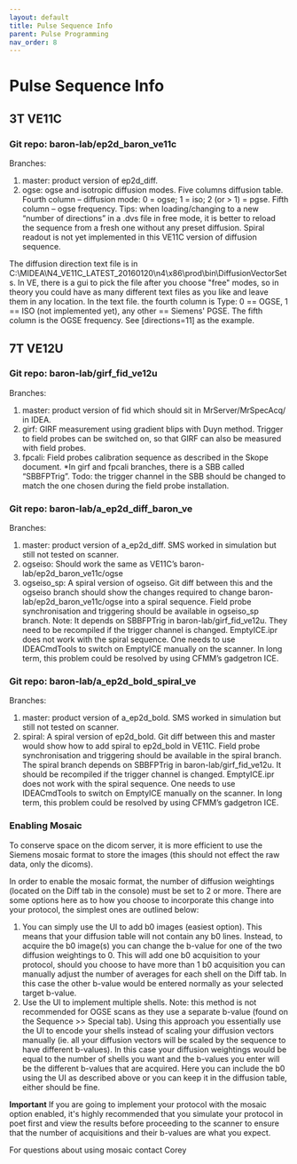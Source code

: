 ```yaml
---
layout: default
title: Pulse Sequence Info
parent: Pulse Programming
nav_order: 8
---
```

# Pulse Sequence Info

## 3T VE11C
### Git repo: baron-lab/ep2d_baron_ve11c
Branches:
1. master: product version of ep2d_diff. 
2. ogse: ogse and isotropic diffusion modes. Five columns diffusion table. Fourth column – diffusion mode: 0 = ogse; 1 = iso; 2 (or > 1) = pgse. Fifth column – ogse frequency. Tips: when loading/changing to a new “number of directions” in a .dvs file in free mode, it is better to reload the sequence from a fresh one without any preset diffusion. Spiral readout is not yet implemented in this VE11C version of diffusion sequence.

The diffusion direction text file is in C:\MIDEA\N4_VE11C_LATEST_20160120\n4\x86\prod\bin\DiffusionVectorSets. In VE, there is a gui to pick the file after you choose "free" modes, so in theory you could have as many different text files as you like and leave them in any location. In the text file. the fourth column is Type: 0 == OGSE, 1 == ISO (not implemented yet), any other == Siemens' PGSE. The fifth column is the OGSE frequency. See [directions=11] as the example.

## 7T VE12U
### Git repo: baron-lab/girf_fid_ve12u
Branches:

1. master: product version of fid which should sit in MrServer/MrSpecAcq/ in IDEA.
2. girf: GIRF measurement using gradient blips with Duyn method. Trigger to field probes can be switched on, so that GIRF can also be measured with field probes.
3. fpcali: Field probes calibration sequence as described in the Skope document. *In girf and fpcali branches, there is a SBB called “SBBFPTrig”. Todo: the trigger channel in the SBB should be changed to match the one chosen during the field probe installation.

### Git repo: baron-lab/a_ep2d_diff_baron_ve
Branches:

1. master: product version of a_ep2d_diff. SMS worked in simulation but still not tested on scanner.
2. ogseiso: Should work the same as VE11C’s baron-lab/ep2d_baron_ve11c/ogse
3. ogseiso_sp: A spiral version of ogseiso. Git diff between this and the ogseiso branch should show the changes required to change baron-lab/ep2d_baron_ve11c/ogse into a spiral sequence. Field probe synchronisation and triggering should be available in ogseiso_sp branch. Note: It depends on SBBFPTrig in baron-lab/girf_fid_ve12u. They need to be recompiled if the trigger channel is changed. EmptyICE.ipr does not work with the spiral sequence. One needs to use IDEACmdTools to switch on EmptyICE manually on the scanner. In long term, this problem could be resolved by using CFMM’s gadgetron ICE.

### Git repo: baron-lab/a_ep2d_bold_spiral_ve
Branches:

1. master: product version of a_ep2d_bold. SMS worked in simulation but still not tested on scanner.
2. spiral: A spiral version of ep2d_bold. Git diff between this and master would show how to add spiral to ep2d_bold in VE11C. Field probe synchronisation and triggering should be available in the spiral branch. The spiral branch depends on SBBFPTrig in baron-lab/girf_fid_ve12u. It should be recompiled if the trigger channel is changed. EmptyICE.ipr does not work with the spiral sequence. One needs to use IDEACmdTools to switch on EmptyICE manually on the scanner. In long term, this problem could be resolved by using CFMM’s gadgetron ICE.

### Enabling Mosaic

To conserve space on the dicom server, it is more efficient to use the Siemens mosaic format to store the images (this should not effect the raw data, only the dicoms). 
 
In order to enable the mosaic format, the number of diffusion weightings (located on the Diff tab in the console) must be set to 2 or more. There are some options here as to how you choose to incorporate this change into your protocol, the simplest ones are outlined below:
 
1. You can simply use the UI to add b0 images (easiest option). This means that your diffusion table will not contain any b0 lines. Instead, to acquire the b0 image(s) you can change the b-value for one of the two diffusion weightings to 0. This will add one b0 acquisition to your protocol, should you choose to have more than 1 b0 acquisition you can manually adjust the number of averages for each shell on the Diff tab. In this case the other b-value would be entered normally as your selected target b-value.
2. Use the UI to implement multiple shells. Note: this method is not recommended for OGSE scans as they use a separate b-value (found on the Sequence >> Special tab). Using this approach you essentially use the UI to encode your shells instead of scaling your diffusion vectors manually (ie. all your diffusion vectors will be scaled by the sequence to have different b-values). In this case your diffusion weightings would be equal to the number of shells you want and the b-values you enter will be the different b-values that are acquired. Here you can include the b0 using the UI as described above or you can keep it in the diffusion table, either should be fine.   

**Important** If you are going to implement your protocol with the mosaic option enabled, it's highly recommended that you simulate your protocol in poet first and view the results before proceeding to the scanner to ensure that the number of acquisitions and their b-values are what you expect.
 
For questions about using mosaic contact Corey 